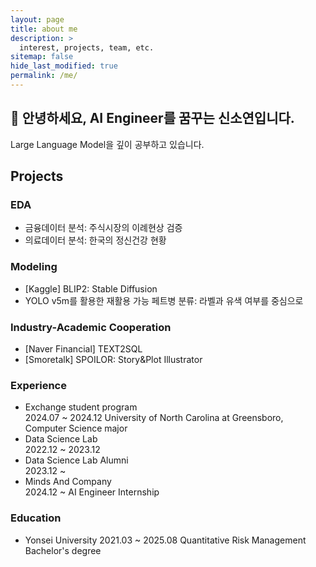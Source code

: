 ```yaml
---
layout: page
title: about me
description: >
  interest, projects, team, etc.
sitemap: false
hide_last_modified: true
permalink: /me/
---
```

## 👋 안녕하세요, AI Engineer를 꿈꾸는 신소연입니다.
Large Language Model을 깊이 공부하고 있습니다.

## Projects
### EDA
- 금융데이터 분석: 주식시장의 이례현상 검증
- 의료데이터 분석: 한국의 정신건강 현황

### Modeling
- [Kaggle] BLIP2: Stable Diffusion
- YOLO v5m를 활용한 재활용 가능 페트병 분류: 라벨과 유색 여부를 중심으로

### Industry-Academic Cooperation
- [Naver Financial] TEXT2SQL
- [Smoretalk] SPOILOR: Story&Plot Illustrator

### Experience
- Exchange student program \
2024.07 ~ 2024.12
University of North Carolina at Greensboro, Computer Science major
- Data Science Lab \
2022.12 ~ 2023.12
- Data Science Lab Alumni \
2023.12 ~
- Minds And Company \
2024.12 ~
AI Engineer Internship


### Education
- Yonsei University
2021.03 ~ 2025.08
Quantitative Risk Management Bachelor's degree